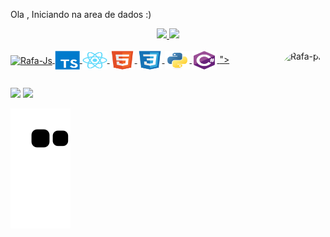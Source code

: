 Ola , Iniciando na area de dados :)

<div align="center">
  <a href="https://github.com/leonardocorreia08">
  <img height="180em" src="https://github-readme-stats.vercel.app/api?username=leonardocorreia08&show_icons=true&theme=dracula&include_all_commits=true&count_private=true"/>
  <img height="180em" src="https://github-readme-stats.vercel.app/api/top-langs/?username=leonardocorreia08&layout=compact&langs_count=7&theme=dracula"/>
</div>
<div style="display: inline_block"><br>
  <img align="center" alt="Rafa-Js" height="30" width="85" src="https://raw.githubusercontent.com/devicons/devicon/master/icons/javascript/javascript-plain.svg](https://img.shields.io/badge/HTML-239120?style=for-the-badge&logo=html5&logoColor=white">
  <img align="center" alt="Rafa-Ts" height="30" width="40" src="https://raw.githubusercontent.com/devicons/devicon/master/icons/typescript/typescript-plain.svg">
  <img align="center" alt="Rafa-React" height="30" width="40" src="https://raw.githubusercontent.com/devicons/devicon/master/icons/react/react-original.svg">
  <img align="center" alt="Rafa-HTML" height="30" width="40" src="https://raw.githubusercontent.com/devicons/devicon/master/icons/html5/html5-original.svg">
  <img align="center" alt="Rafa-CSS" height="30" width="40" src="https://raw.githubusercontent.com/devicons/devicon/master/icons/css3/css3-original.svg">
  <img align="center" alt="Rafa-Python" height="30" width="40" src="https://raw.githubusercontent.com/devicons/devicon/master/icons/python/python-original.svg">
  <img align="center" alt="Rafa-Csharp" height="30" width="40" src="https://raw.githubusercontent.com/devicons/devicon/master/icons/csharp/csharp-original.svg">
  <img align="right" alt="Rafa-pic" height="150" style="border-radius:50px;" 
  <img src="https://media2.giphy.com/media/iYVneIXJQ3jdJLkZmM/giphy.gif" jsaction="load:XAeZkd;" jsname="HiaYvf" class="n3VNCb KAlRDb" alt="Caneca geek baby yoda" data-noaft="1" style="width: 480px; height: 270px; margin: 0px;">">
</div>
  
  ##
 
<div> 
 
  <a href = "mailto:Leonardo__correiai@hotmail.com"><img src="https://img.shields.io/badge/-Gmail-%23333?style=for-the-badge&logo=gmail&logoColor=white" target="_blank"></a>
  <a href="[https://www.linkedin.com/in/it-leonardo-correia/" target="_blank"><img src="https://img.shields.io/badge/-LinkedIn-%230077B5?style=for-the-badge&logo=linkedin&logoColor=white" target="_blank"></a> 
 
  ![Snake animation](https://github.com/leonardocorreia08/leonardocorreia08/blob/output/github-contribution-grid-snake.svg)
 
</div>
